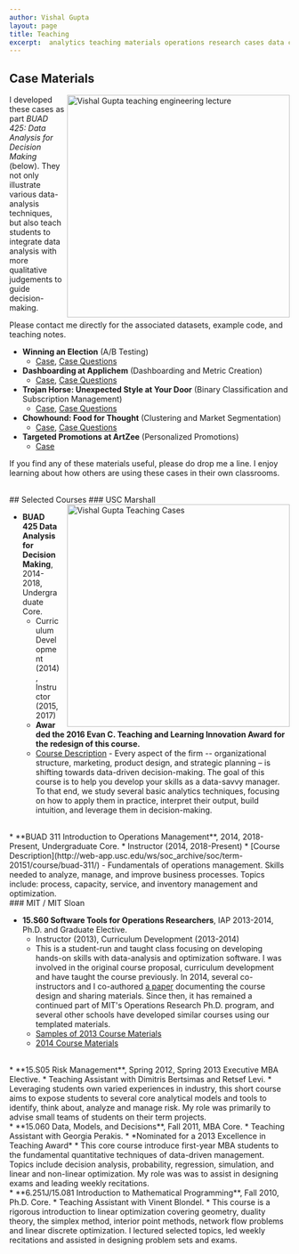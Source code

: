 ```yaml
---
author: Vishal Gupta
layout: page
title: Teaching
excerpt:  analytics teaching materials operations research cases data case-based teaching
---
```

## Case Materials
 <img align="right" 
      src="{{site.baseurl}}/images/teachingPhoto2.jpg" style="float:right;width:400px" 
      alt = "Vishal Gupta teaching engineering lecture">



I developed these cases as part *BUAD 425: Data Analysis for Decision Making* (below).  They not only illustrate various data-analysis techniques, but also teach students to integrate data analysis with more qualitative judgements to guide decision-making.  

Please contact me directly for the associated datasets, example code, and teaching notes.  

* **Winning an Election** (A/B Testing)
  * [Case](/Papers/Election_Case.pdf), [Case Questions](/Papers/Election_Case_Questions.pdf)
* **Dashboarding at Applichem** (Dashboarding and Metric Creation)
  * [Case](/Papers/DashboardingAtApplichem.pdf), 
  [Case Questions](/Papers/DashboardingAtApplichem_CaseQuestions.pdf)
* **Trojan Horse: Unexpected Style at Your Door** (Binary Classification and Subscription Management)
  * [Case](/Papers/TrojanHorse_Case.pdf), 
  [Case Questions](/Papers/TrojanHorse_CaseQuestions.pdf)
* **Chowhound:  Food for Thought** (Clustering and Market Segmentation)
  * [Case](/Papers/ChowHound_Case.pdf), 
  [Case Questions](/Papers/ChowHound_CaseQuestions.pdf)
* **Targeted Promotions at ArtZee**  (Personalized Promotions)
  * [Case](/Papers/Artsy_TargedPromotions_Case.pdf)

If you find any of these materials useful, please do drop me a line.  I enjoy learning about how others are using these cases in their own classrooms.

<br/>
## Selected Courses
### USC Marshall
<img align="right" 
    src="{{site.baseurl}}/images/teachingPhoto.jpg" 
    style="float:right;width:400px; padding-left: 10px"
    alt = "Vishal Gupta Teaching Cases">


* **BUAD 425 Data Analysis for Decision Making**, 2014-2018, Undergraduate Core.
  * Curriculum Development (2014), Instructor (2015, 2017)
  * **Awarded the 2016 Evan C. Teaching and Learning Innovation Award for the redesign of this course.** 
  * [Course Description](https://classes.usc.edu/term-20171/course/buad-425) - Every aspect of the firm -- organizational structure, marketing, product design, and strategic planning – is shifting towards data-driven decision-making.  The goal of this course is to help you develop your skills as a data-savvy manager.  To that end, we study several basic analytics techniques, focusing on how to apply them in practice, interpret their output, build intuition, and leverage them in decision-making.

<br/>
* **BUAD 311 Introduction to Operations Management**, 2014, 2018-Present, Undergraduate Core.
  * Instructor (2014, 2018-Present)
  * [Course Description](http://web-app.usc.edu/ws/soc_archive/soc/term-20151/course/buad-311/) - Fundamentals of operations management. Skills needed to analyze, manage, and improve business processes. Topics include: process, capacity, service, and inventory management and optimization.

<br/>
### MIT / MIT Sloan

* **15.S60 Software Tools for Operations Researchers**, IAP 2013-2014, Ph.D. and Graduate Elective. 
  * Instructor (2013), Curriculum Development (2013-2014) 
  * This is a student-run and taught class focusing on developing hands-on skills with data-analysis and optimization software.  I was involved in the original course proposal, curriculum development and have taught the course previously.  In 2014, several co-instructors and I co-authored [a paper](Papers/SoftwareTools.pdf) documenting the course design and sharing materials.  Since then, it has remained a continued part of MIT's Operations Research Ph.D. program, and several other schools have developed similar courses using our templated materials.
  * [Samples of 2013 Course Materials](https://github.com/vgupta1/CVX_CVXOPT)
  * [2014 Course Materials](https://github.com/IainNZ/ORSoftwareTools2014)

<br/>
* **15.S05 Risk Management**, Spring 2012, Spring 2013 
Executive MBA Elective. 
  * Teaching Assistant with Dimitris Bertsimas and Retsef Levi.
  * Leveraging students own varied experiences in industry, this short course aims to expose students to several core analytical models and tools to identify, think about, analyze and manage risk.  My role was primarily to advise small teams of students on their term projects.

<br/>
* **15.060 Data, Models, and Decisions**, Fall 2011, MBA Core.
  * Teaching Assistant with Georgia Perakis.
  * *Nominated for a 2013 Excellence in Teaching Award*
  * This core course introduce first-year MBA students to the fundamental quantitative techniques of data-driven management. Topics include decision analysis, probability, regression, simulation, and linear and non-linear optimization.  My role was was to assist in designing exams and leading weekly recitations.

<br/>
* **6.251J/15.081 Introduction to Mathematical Programming**, Fall 2010, Ph.D. Core.
  * Teaching Assistant with Vinent Blondel.
  * This course is a rigorous introduction to linear optimization covering geometry, duality theory, the simplex method, interior point methods, network flow problems and linear discrete optimization.  I lectured selected topics, led weekly recitations and assisted in designing problem sets and exams. 